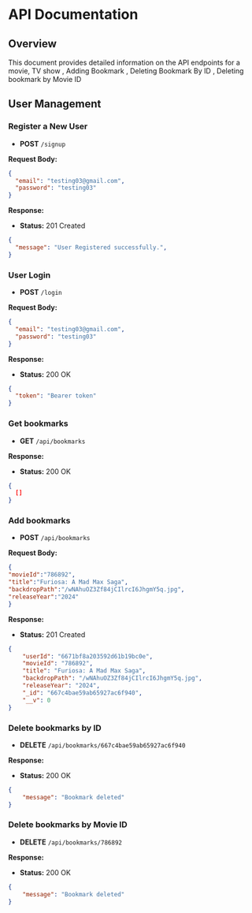 # API Documentation

## Overview

This document provides detailed information on the API endpoints for a movie, TV show , Adding Bookmark , Deleting Bookmark By ID , Deleting bookmark by Movie ID 

## User Management

### Register a New User

- **POST** `/signup`

**Request Body:**

```json
{
  "email": "testing03@gmail.com",
  "password": "testing03"
}
```

**Response:**

- **Status:** 201 Created

```json
{
  "message": "User Registered successfully.",
}
```

### User Login

- **POST** `/login`

**Request Body:**

```json
{
  "email": "testing03@gmail.com",
  "password": "testing03"
}
```

**Response:**

- **Status:** 200 OK

```json
{
  "token": "Bearer token"
}
```

### Get bookmarks

- **GET** `/api/bookmarks`


**Response:**

- **Status:** 200 OK

```json
{
  []
}
```

### Add bookmarks

- **POST** `/api/bookmarks`

**Request Body:**

```json
{
"movieId":"786892",
"title":"Furiosa: A Mad Max Saga",
"backdropPath":"/wNAhuOZ3Zf84jCIlrcI6JhgmY5q.jpg",
"releaseYear":"2024"
}
```

**Response:**

- **Status:** 201 Created

```json
{
    "userId": "6671bf8a203592d61b19bc0e",
    "movieId": "786892",
    "title": "Furiosa: A Mad Max Saga",
    "backdropPath": "/wNAhuOZ3Zf84jCIlrcI6JhgmY5q.jpg",
    "releaseYear": "2024",
    "_id": "667c4bae59ab65927ac6f940",
    "__v": 0
}
```


### Delete bookmarks by ID

- **DELETE** `/api/bookmarks/667c4bae59ab65927ac6f940`

**Response:**

- **Status:** 200 OK

```json
{
    "message": "Bookmark deleted"
}
```

### Delete bookmarks by Movie ID

- **DELETE** `/api/bookmarks/786892`

**Response:**

- **Status:** 200 OK

```json
{
    "message": "Bookmark deleted"
}
```



